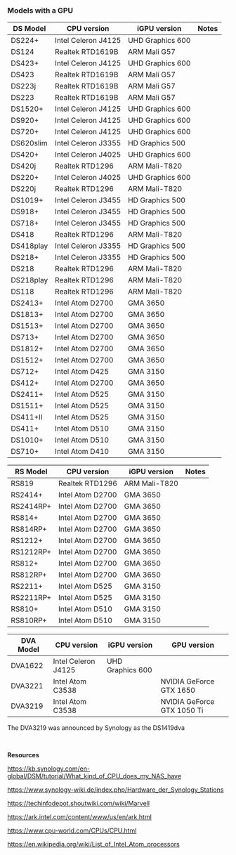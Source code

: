 ### Models with a GPU

| DS Model | CPU version | iGPU version | Notes |
|----------|-------------|--------------|------|
| DS224+ | Intel Celeron J4125 | UHD Graphics 600 |  |
| DS124 | Realtek RTD1619B | ARM Mali G57 |  |
| DS423+ | Intel Celeron J4125 | UHD Graphics 600 |  |
| DS423 | Realtek RTD1619B | ARM Mali G57 |  |
| DS223j | Realtek RTD1619B | ARM Mali G57 |  |
| DS223 | Realtek RTD1619B | ARM Mali G57 |  |
| DS1520+ | Intel Celeron J4125 | UHD Graphics 600 |  |
| DS920+ | Intel Celeron J4125 | UHD Graphics 600 |  |
| DS720+ | Intel Celeron J4125 | UHD Graphics 600 |  |
| DS620slim | Intel Celeron J3355 | HD Graphics 500 |  |
| DS420+ | Intel Celeron J4025 | UHD Graphics 600 |  |
| DS420j | Realtek RTD1296 | ARM Mali-T820 |  |
| DS220+ | Intel Celeron J4025 | UHD Graphics 600 |  |
| DS220j | Realtek RTD1296 | ARM Mali-T820 |  |
| DS1019+ | Intel Celeron J3455 | HD Graphics 500 |  |
| DS918+ | Intel Celeron J3455 | HD Graphics 500 |  |
| DS718+ | Intel Celeron J3455 | HD Graphics 500 |  |
| DS418 | Realtek RTD1296 | ARM Mali-T820 |  |
| DS418play | Intel Celeron J3355 | HD Graphics 500 |  |
| DS218+ | Intel Celeron J3355 | HD Graphics 500 |  |
| DS218 | Realtek RTD1296 | ARM Mali-T820 |  |
| DS218play | Realtek RTD1296 | ARM Mali-T820 |  |
| DS118 | Realtek RTD1296 | ARM Mali-T820 |  |
| DS2413+ | Intel Atom D2700 | GMA 3650 |  |
| DS1813+ | Intel Atom D2700 | GMA 3650 |  |
| DS1513+ | Intel Atom D2700 | GMA 3650 |  |
| DS713+ | Intel Atom D2700 | GMA 3650 |  |
| DS1812+ | Intel Atom D2700 | GMA 3650 |  |
| DS1512+ | Intel Atom D2700 | GMA 3650 |  |
| DS712+ | Intel Atom D425 | GMA 3150 |  |
| DS412+ | Intel Atom D2700 | GMA 3650 |  |
| DS2411+ | Intel Atom D525 | GMA 3150 |  |
| DS1511+ | Intel Atom D525 | GMA 3150 |  |
| DS411+II | Intel Atom D525 | GMA 3150 |  |
| DS411+ | Intel Atom D510 | GMA 3150 |  |
| DS1010+ | Intel Atom D510 | GMA 3150 |  |
| DS710+ | Intel Atom D410 | GMA 3150 |  |

| RS Model | CPU version | iGPU version | Notes |
|----------|-------------|--------------|------|
| RS819 | Realtek RTD1296 | ARM Mali-T820 |  |
| RS2414+ | Intel Atom D2700 | GMA 3650 |  |
| RS2414RP+ | Intel Atom D2700 | GMA 3650 |  |
| RS814+ | Intel Atom D2700 | GMA 3650 |  |
| RS814RP+ | Intel Atom D2700 | GMA 3650 |  |
| RS1212+ | Intel Atom D2700 | GMA 3650 |  |
| RS1212RP+ | Intel Atom D2700 | GMA 3650 |  |
| RS812+ | Intel Atom D2700 | GMA 3650 |  |
| RS812RP+ | Intel Atom D2700 | GMA 3650 |  |
| RS2211+ | Intel Atom D525 | GMA 3150 |  |
| RS2211RP+ | Intel Atom D525 | GMA 3150 |  |
| RS810+ | Intel Atom D510 | GMA 3150 |  |
| RS810RP+ | Intel Atom D510 | GMA 3150 |  |

| DVA Model | CPU version | iGPU version | GPU version |
|-----------|-------------|--------------|------|
| DVA1622 | Intel Celeron J4125 | UHD Graphics 600 |  |
| DVA3221 | Intel Atom C3538 |   | NVIDIA GeForce GTX 1650 |
| DVA3219 | Intel Atom C3538 |  | NVIDIA GeForce GTX 1050 Ti |

The DVA3219 was announced by Synology as the DS1419dva

<br>

**Resources**

https://kb.synology.com/en-global/DSM/tutorial/What_kind_of_CPU_does_my_NAS_have

https://www.synology-wiki.de/index.php/Hardware_der_Synology_Stations

https://techinfodepot.shoutwiki.com/wiki/Marvell

https://ark.intel.com/content/www/us/en/ark.html

https://www.cpu-world.com/CPUs/CPU.html

https://en.wikipedia.org/wiki/List_of_Intel_Atom_processors
